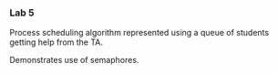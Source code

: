 ### Lab 5

Process scheduling algorithm represented using a queue of students getting help from the TA. 

Demonstrates use of semaphores.